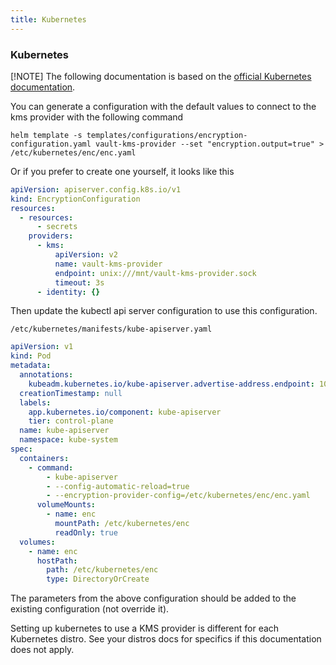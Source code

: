 ```yaml
---
title: Kubernetes
---
```


### Kubernetes

[!NOTE] The following documentation is based on the  [official Kubernetes documentation](https://kubernetes.io/docs/tasks/administer-cluster/encrypt-data/#use-the-new-encryption-configuration-file).

You can generate a configuration with the default values to connect to the kms provider with the following command
```shell
helm template -s templates/configurations/encryption-configuration.yaml vault-kms-provider --set "encryption.output=true" > /etc/kubernetes/enc/enc.yaml
```

Or if you prefer to create one yourself, it looks like this
```yaml
apiVersion: apiserver.config.k8s.io/v1
kind: EncryptionConfiguration
resources:
  - resources:
      - secrets
    providers:
      - kms:
          apiVersion: v2
          name: vault-kms-provider
          endpoint: unix:///mnt/vault-kms-provider.sock
          timeout: 3s
      - identity: {}
```

Then update the kubectl api server configuration to use this configuration.

`/etc/kubernetes/manifests/kube-apiserver.yaml`

```yaml
apiVersion: v1
kind: Pod
metadata:
  annotations:
    kubeadm.kubernetes.io/kube-apiserver.advertise-address.endpoint: 10.20.30.40:443
  creationTimestamp: null
  labels:
    app.kubernetes.io/component: kube-apiserver
    tier: control-plane
  name: kube-apiserver
  namespace: kube-system
spec:
  containers:
    - command:
        - kube-apiserver
        - --config-automatic-reload=true
        - --encryption-provider-config=/etc/kubernetes/enc/enc.yaml
      volumeMounts:
        - name: enc                          
          mountPath: /etc/kubernetes/enc
          readOnly: true
  volumes:
    - name: enc
      hostPath:
        path: /etc/kubernetes/enc
        type: DirectoryOrCreate
```

The parameters from the above configuration should be added to the existing configuration (not override it).

Setting up kubernetes to use a KMS provider is different for each Kubernetes distro. See your distros docs for specifics if this documentation does not apply.
